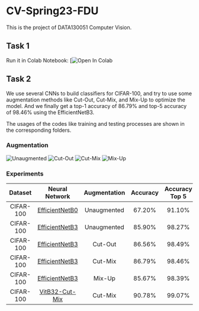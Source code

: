 # CV-Spring23-FDU

This is the project of DATA130051 Computer Vision.

## Task 1

Run it in Colab Notebook: [![Open In Colab](https://colab.research.google.com/drive/1mr8yziuhmGQoFeQspqY-ks3Ga_iU8Lnr?usp=sharing)

## Task 2

We use several CNNs to build classifiers for CIFAR-100, and try to use some augmentation methods like Cut-Out, Cut-Mix, and Mix-Up to optimize the model. And we finally get a top-1 accuracy of 86.79% and top-5 accuracy of 98.46% using the EfficientNetB3.

The usages of the codes like training and testing processes are shown in the corresponding folders.

### Augmentation

<img alt="Unaugmented" src="https://github.com/tianyue58/CV_Final/assets/77108843/6cfc91f0-fd41-4957-a9d0-322bcd9e2655">

<img alt="Cut-Out" src="https://github.com/tianyue58/CV_Final/assets/77108843/19aa9c63-b7ae-443d-befa-d0a047928aca">

<img alt="Cut-Mix" src="https://github.com/tianyue58/CV_Final/assets/77108843/e4b71f7e-686c-4d89-8d64-f0be50d04aaa">

<img alt="Mix-Up" src="https://github.com/tianyue58/CV_Final/assets/77108843/7ac36af1-b5f9-468f-90f0-e8bcf3a91364">

### Experiments

|  Dataset  |                                             Neural Network                                              | Augmentation | Accuracy | Accuracy Top 5 |
| :-------: | :-----------------------------------------------------------------------------------------------------: | :----------: | :------: | :------------: |
| CIFAR-100 | [EfficientNetB0](https://drive.google.com/file/d/1uS_0EVjXI0ZCxQuSfibPd6pwvLIbp3EY/view?usp=share_link) | Unaugmented  |  67.20%  |     91.10%     |
| CIFAR-100 | [EfficientNetB3](https://drive.google.com/file/d/1xFMOuPn8vf55dx57NaYuMZq6A-rn8oGe/view?usp=share_link) | Unaugmented  |  85.90%  |     98.27%     |
| CIFAR-100 | [EfficientNetB3](https://drive.google.com/file/d/1XeSawySV9PwkvcAvHtPMQjSNO-tLjnUT/view?usp=share_link) |   Cut-Out    |  86.56%  |     98.49%     |
| CIFAR-100 | [EfficientNetB3](https://drive.google.com/file/d/1e58zfXlcOxf74zKYt3RVzxzfURkLg7lZ/view?usp=share_link) |   Cut-Mix    |  86.79%  |     98.46%     |
| CIFAR-100 | [EfficientNetB3](https://drive.google.com/file/d/1RUPFcfR3OkUNorQ19QIvbG2yQQrFB7sV/view?usp=share_link) |    Mix-Up    |  85.67%  |     98.39%     |
| CIFAR-100 | [VitB32-Cut-Mix](https://drive.google.com/file/d/1qC3C4FZ721rVoAat739uPHGhm1bP7bZk/view?usp=share_link) |   Cut-Mix    |  90.78%  |     99.07%     |

